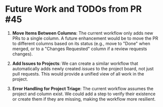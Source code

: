 # Future Work and TODOs from PR #45

1.  **Move Items Between Columns**: The current workflow only adds new PRs to a single column. A future enhancement would be to move the PR to different columns based on its status (e.g., move to "Done" when merged, or to a "Changes Requested" column if a review requests changes).

2.  **Add Issues to Projects**: We can create a similar workflow that automatically adds newly created *issues* to the project board, not just pull requests. This would provide a unified view of all work in the project.

3.  **Error Handling for Project Triage**: The current workflow assumes the project and column exist. We could add a step to verify their existence or create them if they are missing, making the workflow more resilient.
